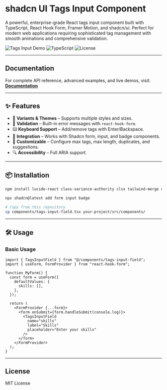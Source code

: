# shadcn UI Tags Input Component

A powerful, enterprise-grade React tags input component built with TypeScript, React Hook Form, Framer Motion, and shadcn/ui. Perfect for modern web applications requiring sophisticated tag management with smooth animations and comprehensive validation.

![Tags Input Demo](https://img.shields.io/badge/React-18+-blue.svg) ![TypeScript](https://img.shields.io/badge/TypeScript-Ready-blue.svg) ![License](https://img.shields.io/badge/License-MIT-green.svg)

---

## Documentation

For complete API reference, advanced examples, and live demos, visit:
**[Documentation](https://your-docs-site.vercel.app)**

---

## ✨ Features

- 🎨 **Variants & Themes** – Supports multiple styles and sizes.
- 📝 **Validation** – Built-in error messages with `react-hook-form`.
- ⌨️ **Keyboard Support** – Add/remove tags with Enter/Backspace.
- 🧩 **Integration** – Works with Shadcn form, input, and badge components.
- 🚀 **Customizable** – Configure max tags, max length, duplicates, and suggestions.
- 🔍 **Accessibility** – Full ARIA support.

---

## 📦 Installation

```bash
npm install lucide-react class-variance-authority clsx tailwind-merge cmdk framer-motion react-hook-form
```

```bash
npx shadcn@latest add form input badge
```

```bash
# Copy from this repository
cp components/tags-input-field.tsx your-project/src/components/
```

---

## 🛠️ Usage

### Basic Usage

```tsx
import { TagsInputField } from "@/components/tags-input-field";
import { useForm, FormProvider } from "react-hook-form";

function MyForm() {
  const form = useForm({
    defaultValues: {
      skills: [],
    },
  });

  return (
    <FormProvider {...form}>
      <form onSubmit={form.handleSubmit(console.log)}>
        <TagsInputField
          name="skills"
          label="Skills"
          placeholder="Enter your skills"
        />
      </form>
    </FormProvider>
  );
}
```

---

## License

MIT License
